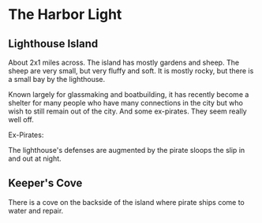 # The Harbor Light

## Lighthouse Island
About 2x1 miles across. The island has mostly gardens and sheep. The sheep are very small, but very fluffy and soft. It is mostly rocky, but there is a small bay by the lighthouse.

Known largely for glassmaking and boatbuilding, it has recently become a shelter for many people who have many connections in the city but who wish to still remain out of the city. And some ex-pirates. They seem really well off.

Ex-Pirates:

The lighthouse's defenses are augmented by the pirate sloops the slip in and out at night.

## Keeper's Cove
There is a cove on the backside of the island where pirate ships come to water and repair. 